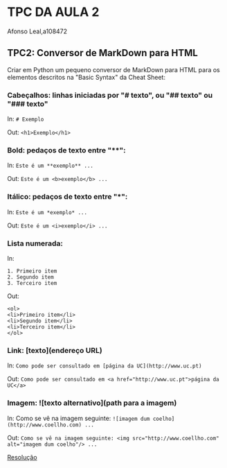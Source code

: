 # **TPC DA AULA 2**

Afonso Leal,a108472

## TPC2: Conversor de MarkDown para HTML

Criar em Python um pequeno conversor de MarkDown para HTML para os elementos descritos na "Basic Syntax" da Cheat Sheet:

### Cabeçalhos: linhas iniciadas por "# texto", ou "## texto" ou "### texto"

In: `# Exemplo`

Out: `<h1>Exemplo</h1>`

### Bold: pedaços de texto entre "**":

In: `Este é um **exemplo** ...`

Out: `Este é um <b>exemplo</b> ...`

### Itálico: pedaços de texto entre "*":

In: `Este é um *exemplo* ...`

Out: `Este é um <i>exemplo</i> ...`

### Lista numerada:

In:
```
1. Primeiro item
2. Segundo item
3. Terceiro item
```

Out:
```
<ol>
<li>Primeiro item</li>
<li>Segundo item</li>
<li>Terceiro item</li>
</ol>
```

### Link: [texto](endereço URL)

In: `Como pode ser consultado em [página da UC](http://www.uc.pt)`

Out: `Como pode ser consultado em <a href="http://www.uc.pt">página da UC</a>`

### Imagem: ![texto alternativo](path para a imagem)

In: Como se vê na imagem seguinte: `![imagem dum coelho](http://www.coellho.com) ...`

Out: `Como se vê na imagem seguinte: <img src="http://www.coellho.com" alt="imagem dum coelho"/> ...`

[Resolução](./tpc2.py)
